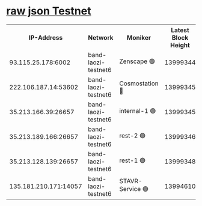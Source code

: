 
[raw json Testnet](https://rpc-check.bandt.stavr.tech/bandt/rpcbandt_result.json)
=

<table><tr><th>IP-Address</th><th>Network</th><th>Moniker</th><th>Latest Block Height</th><th>Earliest Block Height</th><th>Catching Up</th><th>Tx Index</th><th>Voting Power</th><th>Scan Time</th></tr><tr><td>93.115.25.178:6002</td><td>band-laozi-testnet6</td><td>Zenscape 🟢</td><td>13999344</td><td>12460001</td><td>False</td><td>on</td><td>0</td><td>2023-12-18T23:30:27.818276550UTC</td></tr><tr><td>222.106.187.14:53602</td><td>band-laozi-testnet6</td><td>Cosmostation 🔴</td><td>13999345</td><td>13177501</td><td>False</td><td>on</td><td>2203223</td><td>2023-12-18T23:30:29.543292251UTC</td></tr><tr><td>35.213.166.39:26657</td><td>band-laozi-testnet6</td><td>internal-1 🟢</td><td>13999345</td><td>13899345</td><td>False</td><td>on</td><td>0</td><td>2023-12-18T23:30:30.872674003UTC</td></tr><tr><td>35.213.189.166:26657</td><td>band-laozi-testnet6</td><td>rest-2 🟢</td><td>13999346</td><td>13899346</td><td>False</td><td>on</td><td>0</td><td>2023-12-18T23:30:32.094694466UTC</td></tr><tr><td>35.213.128.139:26657</td><td>band-laozi-testnet6</td><td>rest-1 🟢</td><td>13999348</td><td>13899348</td><td>False</td><td>on</td><td>0</td><td>2023-12-18T23:30:37.462449815UTC</td></tr><tr><td>135.181.210.171:14057</td><td>band-laozi-testnet6</td><td>STAVR-Service 🟢</td><td>13994610</td><td>13993501</td><td>False</td><td>on</td><td>0</td><td>2023-12-18T23:30:28.156126299UTC</td></tr></table>
